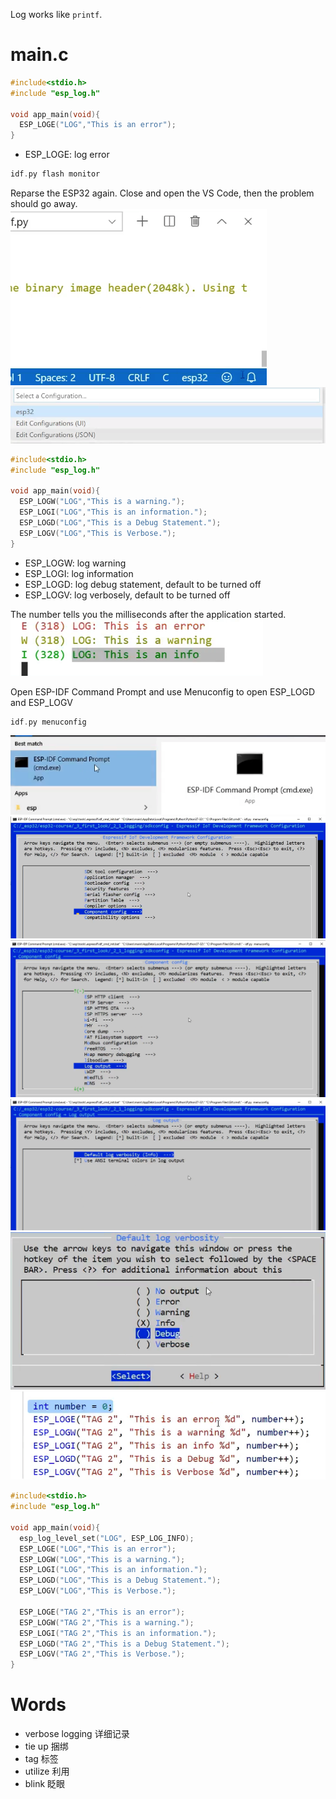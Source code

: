 Log works like `printf`. <br>

# main.c
```C++
#include<stdio.h>
#include "esp_log.h"

void app_main(void){
  ESP_LOGE("LOG","This is an error");
}
```
- ESP_LOGE: log error 

```C++
idf.py flash monitor
```

Reparse the ESP32 again. Close and open the VS Code, then the problem should go away. <br>
![esp32](https://github.com/afterCherry/Learn-ESP32/blob/main/Images/click%20esp32.png) <br>
![choose esp32](https://github.com/afterCherry/Learn-ESP32/blob/main/Images/choose%20esp32%20to%20reparse.png) <br>

```C++
#include<stdio.h>
#include "esp_log.h"

void app_main(void){
  ESP_LOGW("LOG","This is a warning.");
  ESP_LOGI("LOG","This is an information.");
  ESP_LOGD("LOG","This is a Debug Statement.");
  ESP_LOGV("LOG","This is Verbose.");
}
```
- ESP_LOGW: log warning
- ESP_LOGI: log information
- ESP_LOGD: log debug statement, default to be turned off
- ESP_LOGV: log verbosely, default to be turned off

The number tells you the milliseconds after the application started. <br>
![log](https://github.com/afterCherry/Learn-ESP32/blob/main/Images/log.png) <br>


Open ESP-IDF Command Prompt and use Menuconfig to open ESP_LOGD and ESP_LOGV <br>

```C++
idf.py menuconfig
```
![idf command prompt](https://github.com/afterCherry/Learn-ESP32/blob/main/Images/idf%20command%20prompt.png) <br>
![component config](https://github.com/afterCherry/Learn-ESP32/blob/main/Images/component%20config.png) <br>
![log output](https://github.com/afterCherry/Learn-ESP32/blob/main/Images/log%20output.png) <br>
![default](https://github.com/afterCherry/Learn-ESP32/blob/main/Images/default.png) <br>
![debug and verbose](https://github.com/afterCherry/Learn-ESP32/blob/main/Images/debug%20and%20verbose.png) <br>
![counter number](https://github.com/afterCherry/Learn-ESP32/blob/main/Images/count%20number.png) <br>

```C++
#include<stdio.h>
#include "esp_log.h"

void app_main(void){
  esp_log_level_set("LOG", ESP_LOG_INFO);
  ESP_LOGE("LOG","This is an error");
  ESP_LOGW("LOG","This is a warning.");
  ESP_LOGI("LOG","This is an information.");
  ESP_LOGD("LOG","This is a Debug Statement.");
  ESP_LOGV("LOG","This is Verbose.");

  ESP_LOGE("TAG 2","This is an error");
  ESP_LOGW("TAG 2","This is a warning.");
  ESP_LOGI("TAG 2","This is an information.");
  ESP_LOGD("TAG 2","This is a Debug Statement.");
  ESP_LOGV("TAG 2","This is Verbose."); 
}
```

# Words
- verbose logging 详细记录
- tie up 捆绑
- tag 标签
- utilize 利用
- blink 眨眼
